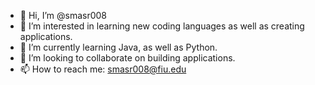 - 👋 Hi, I’m @smasr008
- 👀 I’m interested in learning new coding languages as well as creating applications.
- 🌱 I’m currently learning Java, as well as Python.
- 💞️ I’m looking to collaborate on building applications.
- 📫 How to reach me: smasr008@fiu.edu

